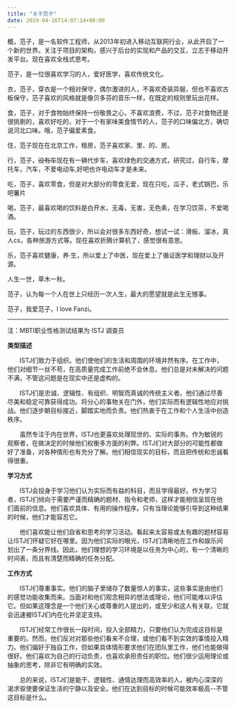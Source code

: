 ```yaml
---
title: "关于范子"
date: 2019-04-16T14:07:14+08:00
---
```


概，范子，是一名软件工程师，从2013年初进入移动互联网行业，从此开启了一个新的世界。关注于项目的架构，感兴于后台的实现和产品的交互，立志于移动开发平台。现在喜欢全栈式思考。

范子，是一位很喜欢学习的人，爱好医学，喜欢传统文化。

衣，范子，穿衣是一个相对保守，偶尔激进的人，不喜欢奇装异服，但也不喜欢古板保守，范子喜欢的风格就是像贝多芬的音乐一样，在既定的规则里玩出花样。

食，范子，对于食物始终保持一份敬畏之心，不喜欢浪费，不过，范子对食物还是很挑剔的，喜欢好吃的，对于一个有家味美食情节的人，范子的口味偏北方，确切说河北口味。哦，范子偏爱素食。

住，范子现在在北京工作，租房，范子喜欢家、里、的、房。

行，范子，~~没有车~~现在有一辆代步车，喜欢绿色的交通方式，研究过，自行车，摩托车，汽车，不爱电动车,好吧也许电动车才是未来。

吃，范子，喜欢零食，但是对大部分的零食无爱，现在只吃，瓜子，老式锅巴，乐吧薯片

喝，范子，最喜欢喝的饮料是白开水，无毒，无害，无色素，在学习饮茶，不爱喝酒。

玩，范子，玩过的东西很少，所以会对很多东西好奇，想试一试：滑板、溜冰，真人cs，各种旅游方式等。现在喜欢折腾计算机了，感觉很有意思。

乐，范子喜欢健康，养·生，所以爱上了中医，现在爱上了循证医学和理财以及开源。

人生一世，草木一秋。

范子，认为每一个人在世上只经历一次人生，最大的愿望就是此生无憾事。

范子，我爱范子，I love Fanzi。

---

注：MBTI职业性格测试结果为 ISTJ 调查员

**类型描述**

　　ISTJ们致力于组织。他们使他们的生活和周围的环境井然有序。在工作中，他们对细节一丝不苟，在高质量完成工作前绝不会休息。他们总是对未解决的问题不满，不管这问题是在现实中还是虚构的。

　　ISTJ们是忠诚、逻辑性、有组织、明智而真诚的传统主义者。他们通过尽善尽美和稳定可靠获得成功。将分心的事物关在门外，他们实际而有逻辑性地应对挑战。他们逐步朝目标接近，脚踏实地而负责。他们热衷于在工作和个人生活中创造秩序。

　　虽然专注于内在世界，ISTJ也更喜欢处理现世的、实际的事务。作为敏锐的观察者，在做决定的时候他们权衡多方面的利弊。ISTJ们对大部分的可能性都做好了准备，对各种情形也有充分了解。他们相信现实的目标，而且把传统和忠诚看得很重。

**学习方式**

　　ISTJ会投身于学习他们认为实际而有益的科目，而且学得最好。作为学习者，ISTJ们倾向于需要严谨而精确的题材、指令和老师，这样才能相信呈现在他们面前的信息。他们喜欢具体、有用的操作程序。只有当理论能够引导到这种结果的时候，他们才能容忍它。

　　他们喜欢能让他们自省和思考的学习活动。看起来太容易或太有趣的题材容易让ISTJ们怀疑它好在哪里。因为他们实际的眼光，ISTJ们清晰地在工作和娱乐间划出了一条分界线。因此，他们理想的学习环境是以任务为中心的，有一个清晰的时间表，而且有清楚而精确的任务分配。

**工作方式**

　　ISTJ们尊重事实。他们的脑子里储存了数量惊人的事实，这些事实是由他们的感觉功能收集而来。当面对和他们观念相异的想法或理论，他们可能难以评估它。但如果这理念是一个他们关心或尊重的人提出的，或至少和这人有关联，它就会迅速被ISTJ们内在化并坚定支持。

　　ISTJ们经常工作很长一段时间，投入全部精力，只要他们认为完成这目标是重要的。然而，他们反对对那些他们看来不合理，或他们看不到实效的事情投入精力。他们偏好于独自工作，但如果具体情形要求他们在团队里工作，他们也能做得很好。他们喜欢为自己的行动负责，也喜欢承担责任的职位。他们很少运用理论或抽象的思考，除非它有明确的实效。

　　总的来说，ISTJ们是能干、逻辑性、通情达理而高效率的人，被内心深深的渴求驱使要保证生活的宁静以及安全。他们在达到目标的时候可能效率极高--不管这目标是什么。